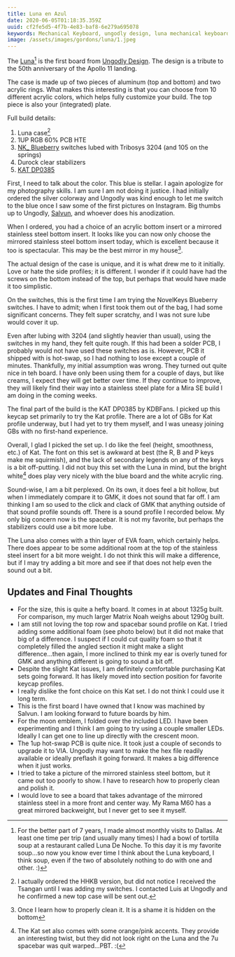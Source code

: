 ```yaml
---
title: Luna en Azul
date: 2020-06-05T01:18:35.359Z
uuid: cf2fe5d5-4f7b-4e83-baf8-6e279a695078
keywords: Mechanical Keyboard, ungodly design, luna mechanical keyboard, kat profile, KAT DP0385
image: /assets/images/gordons/luna/1.jpeg
---
```


The [Luna](https://ungodly.design/products/luna-keyboard)[^1] is the first board from [Ungodly Design](https://ungodly.design/). The design is a tribute to the 50th anniversary of the Apollo 11 landing.

The case is made up of two pieces of aluminum (top and bottom) and two acrylic rings. What makes this interesting is that you can choose from 10 different acrylic colors, which helps fully customize your build. The top piece is also your (integrated) plate.

Full build details:

1. Luna case[^2]
2. 1UP RGB 60% PCB HTE
3. [NK_ Blueberry](https://novelkeys.xyz/collections/frontpage/products/nk_-blueberry) switches lubed with Tribosys 3204 (and 105 on the springs)
4. Durock clear stabilizers
5. [KAT DP0385](https://kbdfans.com/collections/keycaps/products/kat-dp0385-keycaps-set)

First, I need to talk about the color. This blue is stellar. I again apologize for my photography skills. I am sure I am not doing it justice. I had initially ordered the silver colorway and Ungodly was kind enough to let me switch to the blue once I saw some of the first pictures on Instagram. Big thumbs up to Ungodly, [Salvun](https://salvun.com/), and whoever does his anodization.

When I ordered, you had a choice of an acrylic bottom insert or a mirrored stainless steel bottom insert. It looks like you can now only choose the mirrored stainless steel bottom insert today, which is excellent because it too is spectacular. This may be the best mirror in my house[^4].

The actual design of the case is unique, and it is what drew me to it initially. Love or hate the side profiles; it is different. I wonder if it could have had the screws on the bottom instead of the top, but perhaps that would have made it too simplistic.

On the switches, this is the first time I am trying the NovelKeys Blueberry switches. I have to admit; when I first took them out of the bag, I had some significant concerns. They felt super scratchy, and I was not sure lube would cover it up.

Even after lubing with 3204 (and slightly heavier than usual), using the switches in my hand, they felt quite rough. If this had been a solder PCB, I probably would not have used these switches as is. However, PCB it shipped with is hot-swap, so I had nothing to lose except a couple of minutes. Thankfully, my initial assumption was wrong. They turned out quite nice in teh board. I have only been using them for a couple of days, but like creams, I expect they will get better over time. If they continue to improve, they will likely find their way into a stainless steel plate for a Mira SE build I am doing in the coming weeks.

The final part of the build is the KAT DP0385 by KDBFans. I picked up this keycap set primarily to try the Kat profile. There are a lot of GBs for Kat profile underway, but I had yet to try them myself, and I was uneasy joining GBs with no first-hand experience.

Overall, I glad I picked the set up. I do like the feel (height, smoothness, etc.) of Kat. The font on this set is awkward at best (the R, B and P keys make me squirmish), and the lack of secondary legends on any of the keys is a bit off-putting. I did not buy this set with the Luna in mind, but the bright white[^3] does play very nicely with the blue board and the white acrylic ring.

Sound-wise, I am a bit perplexed. On its own, it does feel a bit hollow, but when I immediately compare it to GMK, it does not sound that far off. I am thinking I am so used to the click and clack of GMK that anything outside of that sound profile sounds off. There is a sound profile I recorded below. My only big concern now is the spacebar. It is not my favorite, but perhaps the stabilizers could use a bit more lube.

The Luna also comes with a thin layer of EVA foam, which certainly helps. There does appear to be some additional room at the top of the stainless steel insert for a bit more weight. I do not think this will make a difference, but if I may try adding a bit more and see if that does not help even the sound out a bit.

## Updates and Final Thoughts

* For the size, this is quite a hefty board. It comes in at about 1325g built. For comparison, my much larger Matrix Noah weighs about 1290g built.
* I am still not loving the top row and spacebar sound profile on Kat. I tried adding some additional foam (see photo below) but it did not make that big of a difference. I suspect if I could cut quality foam so that it completely filled the angled section it might make a slight difference...then again, I more inclined to think my ear is overly tuned for GMK and anything different is going to sound a bit off.
* Despite the slight Kat issues, I am definitely comfortable purchasing Kat sets going forward. It has likely moved into section position for favorite keycap profiles.
* I really dislike the font choice on this Kat set. I do not think I could use it long term.
* This is the first board I have owned that I know was machined by Salvun. I am looking forward to future boards by him.
* For the moon emblem, I folded over the included LED. I have been experimenting and I think I am going to try using a couple smaller LEDs. Ideally I can get one to line up directly with the crescent moon.
* The 1up hot-swap PCB is quite nice. It took just a couple of seconds to upgrade it to VIA. Ungodly may want to make the hex file readily available or ideally preflash it going forward. It makes a big difference when it just works.
* I tried to take a picture of the mirrored stainless steel bottom, but it came out too poorly to show. I have to research how to properly clean and polish it.
* I would love to see a board that takes advantage of the mirrored stainless steel in a more front and center way. My Rama M60 has a great mirrored backweight, but I never get to see it myself.

[^1]: For the better part of 7 years, I made almost monthly visits to Dallas. At least one time per trip (and usually many times) I had a bowl of tortilla soup at a restaurant called Luna De Noche. To this day it is my favorite soup...so now you know ever time I think about the Luna keyboard, I think soup, even if the two of absolutely nothing to do with one and other. :)
[^2]: I actually ordered the HHKB version, but did not notice I received the Tsangan until I was adding my switches. I contacted Luis at Ungodly and he confirmed a new top case will be sent out.
[^3]: The Kat set also comes with some orange/pink accents. They provide an interesting twist, but they did not look right on the Luna and the 7u spacebar was quit warped...PBT. :(
[^4]: Once I learn how to properly clean it. It is a shame it is hidden on the bottom
